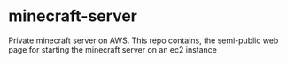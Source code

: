 # minecraft-server
Private minecraft server on AWS. This repo contains, the semi-public web page for starting the minecraft server on an ec2 instance
